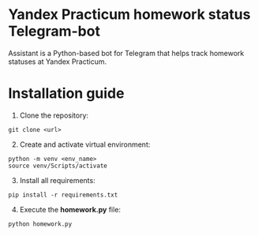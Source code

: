 # Yandex Practicum homework status Telegram-bot

Assistant is a Python-based bot for Telegram that helps track homework statuses
 at Yandex Practicum. 

# Installation guide
1. Clone the repository:
```
git clone <url>
```
2. Create and activate virtual environment:
```
python -m venv <env_name>
source venv/Scripts/activate
```
3. Install all requirements:
```
pip install -r requirements.txt
```
4. Execute the **homework.py** file:
```
python homework.py
```